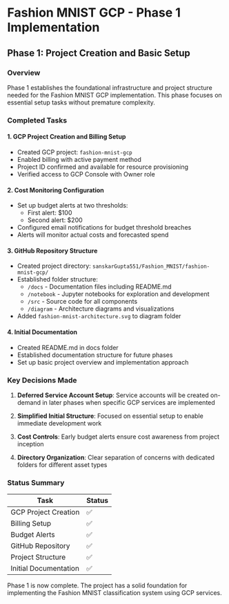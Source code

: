 # Fashion MNIST GCP - Phase 1 Implementation

## Phase 1: Project Creation and Basic Setup

### Overview
Phase 1 establishes the foundational infrastructure and project structure needed for the Fashion MNIST GCP implementation. This phase focuses on essential setup tasks without premature complexity.

### Completed Tasks

#### 1. GCP Project Creation and Billing Setup
- Created GCP project: `fashion-mnist-gcp`
- Enabled billing with active payment method
- Project ID confirmed and available for resource provisioning
- Verified access to GCP Console with Owner role

#### 2. Cost Monitoring Configuration
- Set up budget alerts at two thresholds:
  - First alert: $100
  - Second alert: $200
- Configured email notifications for budget threshold breaches
- Alerts will monitor actual costs and forecasted spend

#### 3. GitHub Repository Structure
- Created project directory: `sanskarGupta551/Fashion_MNIST/fashion-mnist-gcp/`
- Established folder structure:
  - `/docs` - Documentation files including README.md
  - `/notebook` - Jupyter notebooks for exploration and development
  - `/src` - Source code for all components
  - `/diagram` - Architecture diagrams and visualizations
- Added `fashion-mnist-architecture.svg` to diagram folder

#### 4. Initial Documentation
- Created README.md in docs folder
- Established documentation structure for future phases
- Set up basic project overview and implementation approach

### Key Decisions Made

1. **Deferred Service Account Setup**: Service accounts will be created on-demand in later phases when specific GCP services are implemented

2. **Simplified Initial Structure**: Focused on essential setup to enable immediate development work

3. **Cost Controls**: Early budget alerts ensure cost awareness from project inception

4. **Directory Organization**: Clear separation of concerns with dedicated folders for different asset types



### Status Summary
| Task | Status |
|------|--------|
| GCP Project Creation | ✅ |
| Billing Setup | ✅ |
| Budget Alerts | ✅ |
| GitHub Repository | ✅ |
| Project Structure | ✅ |
| Initial Documentation | ✅ |

Phase 1 is now complete. The project has a solid foundation for implementing the Fashion MNIST classification system using GCP services.